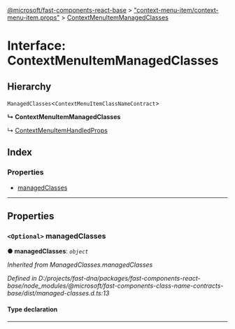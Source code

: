 [@microsoft/fast-components-react-base](../README.md) > ["context-menu-item/context-menu-item.props"](../modules/_context_menu_item_context_menu_item_props_.md) > [ContextMenuItemManagedClasses](../interfaces/_context_menu_item_context_menu_item_props_.contextmenuitemmanagedclasses.md)

# Interface: ContextMenuItemManagedClasses

## Hierarchy

 `ManagedClasses`<`ContextMenuItemClassNameContract`>

**↳ ContextMenuItemManagedClasses**

↳  [ContextMenuItemHandledProps](_context_menu_item_context_menu_item_props_.contextmenuitemhandledprops.md)

## Index

### Properties

* [managedClasses](_context_menu_item_context_menu_item_props_.contextmenuitemmanagedclasses.md#managedclasses)

---

## Properties

<a id="managedclasses"></a>

### `<Optional>` managedClasses

**● managedClasses**: *`object`*

*Inherited from ManagedClasses.managedClasses*

*Defined in D:/projects/fast-dna/packages/fast-components-react-base/node_modules/@microsoft/fast-components-class-name-contracts-base/dist/managed-classes.d.ts:13*

#### Type declaration

___

